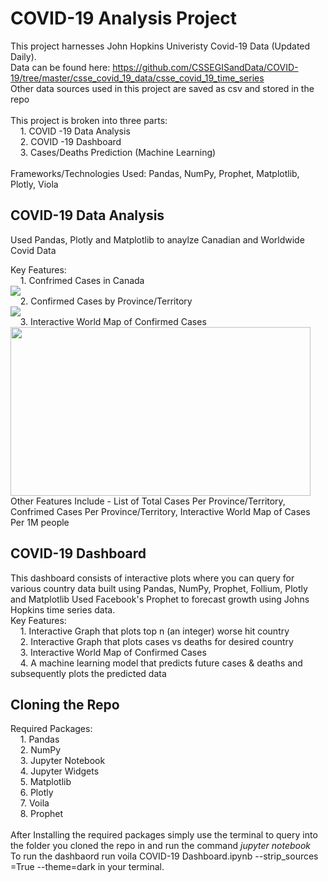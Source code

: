# COVID-19 Analysis Project
This project harnesses John Hopkins Univeristy Covid-19 Data (Updated Daily).<br/>
Data can be found here: https://github.com/CSSEGISandData/COVID-19/tree/master/csse_covid_19_data/csse_covid_19_time_series <br/>
Other data sources used in this project are saved as csv and stored in the repo <br/><br/>
This project is broken into three parts:<br/>
       &nbsp;&nbsp;&nbsp;  1. COVID -19 Data Analysis<br/>
       &nbsp;&nbsp;&nbsp;  2. COVID -19 Dashboard<br/>
       &nbsp;&nbsp;&nbsp;  3. Cases/Deaths Prediction (Machine Learning)<br/><br/>
Frameworks/Technologies Used: Pandas, NumPy, Prophet, Matplotlib, Plotly, Viola
     
## COVID-19 Data Analysis 
Used Pandas, Plotly and Matplotlib to anaylze Canadian and Worldwide Covid Data <br/>

Key Features:<br/>
       &nbsp;&nbsp;&nbsp;  1. Confrimed Cases in Canada<br/>
        <img src="https://i.imgur.com/Fu69fff.png" ><br/>
       &nbsp;&nbsp;&nbsp;  2. Confirmed Cases by Province/Territory<br/>
         <img src="https://i.imgur.com/UGrURQA.png"><br/>
       &nbsp;&nbsp;&nbsp;  3. Interactive World Map of Confirmed Cases <br/>
       <img src="https://media.giphy.com/media/dcEkI5lfaUuPVguvcA/giphy.gif" width="480" height="270"/><br/>
Other Features Include - List of Total Cases Per Province/Territory,  Confrimed Cases Per Province/Territory, Interactive World Map of Cases Per 1M people
      


## COVID-19 Dashboard
This dashboard consists of interactive plots where you can query for various country data built using Pandas, NumPy, Prophet, Follium, Plotly and Matplotlib
Used Facebook's Prophet to forecast growth using Johns Hopkins time series data. <br/>
Key Features:<br/>
       &nbsp;&nbsp;&nbsp;  1. Interactive Graph that plots top n (an integer) worse hit country<br/>
       &nbsp;&nbsp;&nbsp;  2. Interactive Graph that plots cases vs deaths for desired country<br/>
       &nbsp;&nbsp;&nbsp;  3. Interactive World Map of Confirmed Cases <br/>
       &nbsp;&nbsp;&nbsp;  4. A machine learning model that predicts future cases & deaths and subsequently plots the predicted data <br/>
      


## Cloning the Repo <br/>
Required Packages:<br/>
          &nbsp;&nbsp;&nbsp;     1. Pandas <br/>
          &nbsp;&nbsp;&nbsp;     2. NumPy <br/>
             &nbsp;&nbsp;&nbsp; 3. Jupyter Notebook <br/>
               &nbsp;&nbsp;&nbsp;   4. Jupyter Widgets <br/>
               &nbsp;&nbsp;&nbsp;  5. Matplotlib<br/> 
               &nbsp;&nbsp;&nbsp;   6. Plotly<br/> 
               &nbsp;&nbsp;&nbsp;   7. Voila<br/>
                &nbsp;&nbsp;&nbsp;   8. Prophet<br/>
                <br/>After Installing the required packages simply use the terminal to query into the folder you cloned the repo in and run the command *jupyter notebook*
<br/>To run the dashbaord run voila COVID-19 Dashboard.ipynb --strip_sources =True --theme=dark in your terminal.

